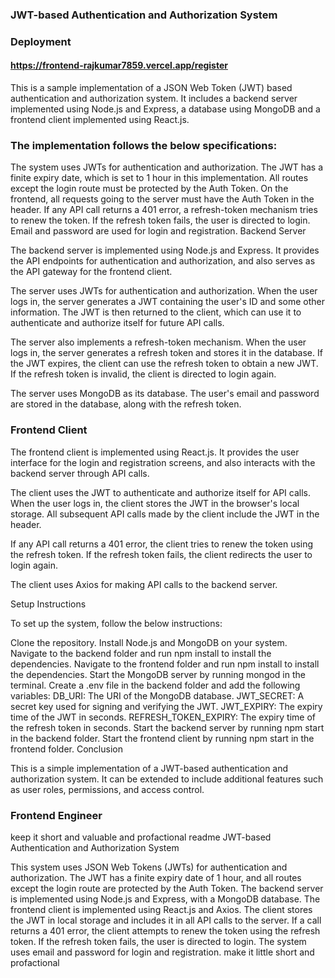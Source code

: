 ### JWT-based Authentication and Authorization System
### Deployment 
#### https://frontend-rajkumar7859.vercel.app/register
This is a sample implementation of a JSON Web Token (JWT) based authentication and authorization system. It includes a backend server implemented using Node.js and Express, a database using MongoDB and a frontend client implemented using React.js.

### The implementation follows the below specifications:

The system uses JWTs for authentication and authorization.
The JWT has a finite expiry date, which is set to 1 hour in this implementation.
All routes except the login route must be protected by the Auth Token.
On the frontend, all requests going to the server must have the Auth Token in the header.
If any API call returns a 401 error, a refresh-token mechanism tries to renew the token.
If the refresh token fails, the user is directed to login.
Email and password are used for login and registration.
Backend Server

The backend server is implemented using Node.js and Express. It provides the API endpoints for authentication and authorization, and also serves as the API gateway for the frontend client.

The server uses JWTs for authentication and authorization. When the user logs in, the server generates a JWT containing the user's ID and some other information. The JWT is then returned to the client, which can use it to authenticate and authorize itself for future API calls.

The server also implements a refresh-token mechanism. When the user logs in, the server generates a refresh token and stores it in the database. If the JWT expires, the client can use the refresh token to obtain a new JWT. If the refresh token is invalid, the client is directed to login again.

The server uses MongoDB as its database. The user's email and password are stored in the database, along with the refresh token.

### Frontend Client

The frontend client is implemented using React.js. It provides the user interface for the login and registration screens, and also interacts with the backend server through API calls.

The client uses the JWT to authenticate and authorize itself for API calls. When the user logs in, the client stores the JWT in the browser's local storage. All subsequent API calls made by the client include the JWT in the header.

If any API call returns a 401 error, the client tries to renew the token using the refresh token. If the refresh token fails, the client redirects the user to login again.

The client uses Axios for making API calls to the backend server.

Setup Instructions

To set up the system, follow the below instructions:

Clone the repository.
Install Node.js and MongoDB on your system.
Navigate to the backend folder and run npm install to install the dependencies.
Navigate to the frontend folder and run npm install to install the dependencies.
Start the MongoDB server by running mongod in the terminal.
Create a .env file in the backend folder and add the following variables:
DB_URI: The URI of the MongoDB database.
JWT_SECRET: A secret key used for signing and verifying the JWT.
JWT_EXPIRY: The expiry time of the JWT in seconds.
REFRESH_TOKEN_EXPIRY: The expiry time of the refresh token in seconds.
Start the backend server by running npm start in the backend folder.
Start the frontend client by running npm start in the frontend folder.
Conclusion

This is a simple implementation of a JWT-based authentication and authorization system. It can be extended to include additional features such as user roles, permissions, and access control.

### Frontend Engineer
keep it short and valuable and profactional readme
JWT-based Authentication and Authorization System

This system uses JSON Web Tokens (JWTs) for authentication and authorization. The JWT has a finite expiry date of 1 hour, and all routes except the login route are protected by the Auth Token. The backend server is implemented using Node.js and Express, with a MongoDB database. The frontend client is implemented using React.js and Axios. The client stores the JWT in local storage and includes it in all API calls to the server. If a call returns a 401 error, the client attempts to renew the token using the refresh token. If the refresh token fails, the user is directed to login. The system uses email and password for login and registration.
make it little short and profactional 